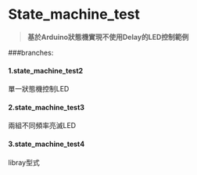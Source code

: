 # State_machine_test

>**基於Arduino狀態機實現不使用Delay的LED控制範例**

###branches:

#### 1.state_machine_test2

單一狀態機控制LED

#### 2.state_machine_test3

兩組不同頻率亮滅LED

#### 3.state_machine_test4

libray型式